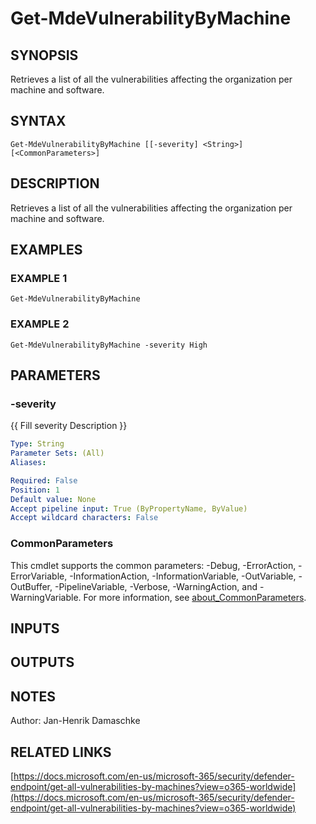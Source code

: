 ﻿---
external help file: PSMDE-help.xml
Module Name: PSMDE
online version: https://docs.microsoft.com/en-us/microsoft-365/security/defender-endpoint/get-all-vulnerabilities-by-machines?view=o365-worldwide
schema: 2.0.0
---

# Get-MdeVulnerabilityByMachine

## SYNOPSIS
Retrieves a list of all the vulnerabilities affecting the organization per machine and software.

## SYNTAX

```
Get-MdeVulnerabilityByMachine [[-severity] <String>] [<CommonParameters>]
```

## DESCRIPTION
Retrieves a list of all the vulnerabilities affecting the organization per machine and software.

## EXAMPLES

### EXAMPLE 1
```
Get-MdeVulnerabilityByMachine
```

### EXAMPLE 2
```
Get-MdeVulnerabilityByMachine -severity High
```

## PARAMETERS

### -severity
{{ Fill severity Description }}

```yaml
Type: String
Parameter Sets: (All)
Aliases:

Required: False
Position: 1
Default value: None
Accept pipeline input: True (ByPropertyName, ByValue)
Accept wildcard characters: False
```

### CommonParameters
This cmdlet supports the common parameters: -Debug, -ErrorAction, -ErrorVariable, -InformationAction, -InformationVariable, -OutVariable, -OutBuffer, -PipelineVariable, -Verbose, -WarningAction, and -WarningVariable. For more information, see [about_CommonParameters](http://go.microsoft.com/fwlink/?LinkID=113216).

## INPUTS

## OUTPUTS

## NOTES
Author: Jan-Henrik Damaschke

## RELATED LINKS

[https://docs.microsoft.com/en-us/microsoft-365/security/defender-endpoint/get-all-vulnerabilities-by-machines?view=o365-worldwide](https://docs.microsoft.com/en-us/microsoft-365/security/defender-endpoint/get-all-vulnerabilities-by-machines?view=o365-worldwide)

